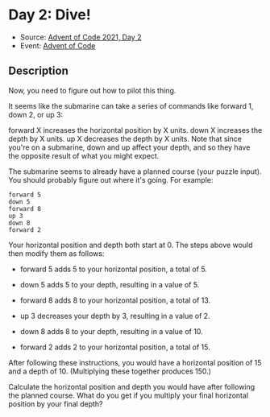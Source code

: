 # Day 2: Dive!

- Source: [Advent of Code 2021, Day 2](https://adventofcode.com/2021/day/2)
- Event: [Advent of Code](https://adventofcode.com/)

## Description

Now, you need to figure out how to pilot this thing.

It seems like the submarine can take a series of commands like forward 1, down 2, or up 3:

forward X increases the horizontal position by X units.
down X increases the depth by X units.
up X decreases the depth by X units.
Note that since you're on a submarine, down and up affect your depth, and so they have the opposite result of what you might expect.

The submarine seems to already have a planned course (your puzzle input). You should probably figure out where it's going. For example:

```
forward 5
down 5
forward 8
up 3
down 8
forward 2
```

Your horizontal position and depth both start at 0. The steps above would then modify them as follows:

- forward 5 adds 5 to your horizontal position, a total of 5.

- down 5 adds 5 to your depth, resulting in a value of 5.

- forward 8 adds 8 to your horizontal position, a total of 13.

- up 3 decreases your depth by 3, resulting in a value of 2.

- down 8 adds 8 to your depth, resulting in a value of 10.

- forward 2 adds 2 to your horizontal position, a total of 15.

After following these instructions, you would have a horizontal position of 15 and a depth of 10. (Multiplying these together produces 150.)

Calculate the horizontal position and depth you would have after following the planned course. What do you get if you multiply your final horizontal position by your final depth?
